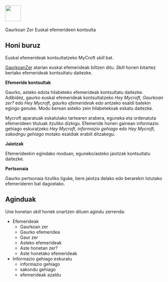# <img src="https://raw.githack.com/FortAwesome/Font-Awesome/master/svgs/solid/calendar.svg" card_color="#22A7F0" width="50" height="50" style="vertical-align:bottom"/>
Gaurkoan Zer
Euskal efemerideen kontsulta

## Honi buruz
Euskal efemerideak kontsultatzeko MyCroft *skill* bat.

[GaurkoanZer](https://gaurkoanzer.eus) atarian euskal efemerideak biltzen ditu. *Skill* honen bitartez bertako efemerideak kontsultatu daitezke.

**Efemeride kontsultak**

Gaurko, asteko edota hilabeteko efemerideak kontsultatu daitezke. Adibidez, gaurko euskal efemerideak kontsultatzeko *Hey Mycroft, Gaurkoan zer?* edo *Hey Mycroft, gaurko efemerideak* edo antzeko esaldi batekin egingo genuke. Modu berean asteko zein hilabetekoak eskatu daitezke.

Mycroft aparatuak eskatutako tartearen arabera, eguneka eta ordenatuta efemerideen tituluak itzuliko dizkigu. Efemeride horien gainean informazio gehiago eskuratzeko *Hey Mycroft, informazio gehiago* edo *Hey Mycroft, sakodngu gehiago* motako esaldiak erabili ditzakegu.

**Jaiotzak**

Efemerideekin egindako moduan, eguneko/asteko jaiotzak kontsultatu daitezke.

**Pertsonaia**

Gaurko pertsonaia itzuliko liguke, bere jaiotza delako edo berarekin lotutako efemerideren bat dagoelako.

## Aginduak

Une honetan *skill* honek onartzen dituen agindu zerrenda:

* Efemerideak
  * Gaurkoan zer
  * Gaurko efemeridea
  * Gaur zer
  * Asteko efemerideak
  * Aste honetan zer?
  * Aste honetako efemerideak
* Informazio gehiago eskuratu
  * informazio gehiago
  * sakondu gehiago
  * efemerideak azaldu
